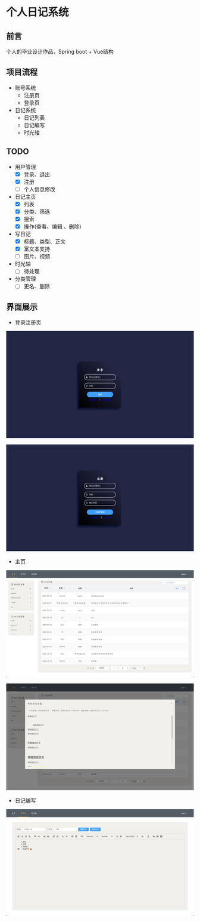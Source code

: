 # 个人日记系统

## 前言

个人的毕业设计作品，Spring boot + Vue结构

## 项目流程

- 账号系统
    - 注册页
    - 登录页
- 日记系统
    - 日记列表
    - 日记编写
    - 时光轴

## TODO

- 用户管理
    - [x] 登录、退出
    - [x] 注册
    - [ ] 个人信息修改

- 日记主页
    - [x] 列表
    - [x] 分类、筛选
    - [x] 搜索
    - [x] 操作(查看、编辑 、删除)
- 写日记
    - [x] 标题、类型、正文
    - [x] 富文本支持
    - [ ] 图片、视频
- 时光轴
    - [ ] 待处理
- 分类管理
    - [ ] 更名、删除

## 界面展示

- 登录注册页

![登录界面](Images\image-20230228152220274-1677568945730-1.png "登录界面")

![注册](Images\image-20230228153015925-1677569427344-3.png "注册")

- 主页

![主页](Images\image-20230228153317008.png "主页")

![日记详情](Images/image-20230228153436759.png "日记详情")

- 日记编写

![编写](Images/image-20230228153832454.png "编写")


